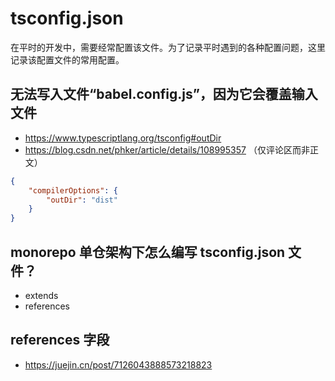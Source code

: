 # tsconfig.json

在平时的开发中，需要经常配置该文件。为了记录平时遇到的各种配置问题，这里记录该配置文件的常用配置。

## 无法写入文件“babel.config.js”，因为它会覆盖输入文件

- https://www.typescriptlang.org/tsconfig#outDir
- https://blog.csdn.net/phker/article/details/108995357 （仅评论区而非正文）

```json
{
	"compilerOptions": {
		"outDir": "dist"
	}
}
```

## monorepo 单仓架构下怎么编写 tsconfig.json 文件？

- extends
- references

## references 字段

- https://juejin.cn/post/7126043888573218823
